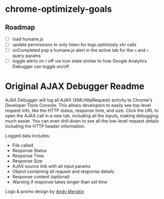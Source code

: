 # chrome-optimizely-goals

## Roadmap
- [ ] load humane.js
- [ ] update permissions to only listen for logs.optimizely xhr calls
- [ ] onCompleted pop a humane.js alert in the active tab for the `n` and `r` query params 
- [ ] toggle alerts on / off via icon state similar to how Google Analytics Debugger can toggle on/off

# Original AJAX Debugger Readme
AJAX Debugger will log all AJAX (XMLHttpRequest) activity to Chrome's Developer Tools Console. This allows developers to easily see top-level request info, like the HTTP status, response time, and size. Click the URL to open the AJAX call in a new tab, including all the inputs, making debugging much easier. You can even drill down to see all the low-level request details including the HTTP header information.

Logged data includes:
* File called  
* Response Status  
* Response Time  
* Response Size  
* AJAX source link with all input params  
* Object containing all request and response details  
* Response content (optional)  
* Warning if response takes longer than set time


Logo & promo design by [Andy Merskin](http://www.AndyMerskin.com)
